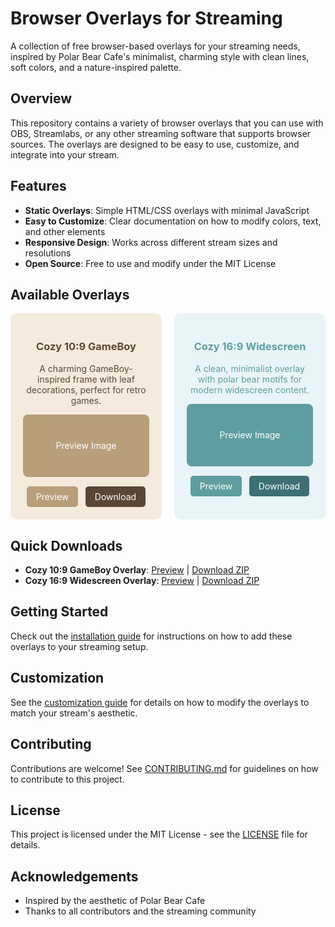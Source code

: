 # Browser Overlays for Streaming

A collection of free browser-based overlays for your streaming needs, inspired by Polar Bear Cafe's minimalist, charming style with clean lines, soft colors, and a nature-inspired palette.

## Overview

This repository contains a variety of browser overlays that you can use with OBS, Streamlabs, or any other streaming software that supports browser sources. The overlays are designed to be easy to use, customize, and integrate into your stream.

## Features

- **Static Overlays**: Simple HTML/CSS overlays with minimal JavaScript
- **Easy to Customize**: Clear documentation on how to modify colors, text, and other elements
- **Responsive Design**: Works across different stream sizes and resolutions
- **Open Source**: Free to use and modify under the MIT License

## Available Overlays

<div style="display: grid; grid-template-columns: repeat(2, 1fr); gap: 20px; margin-bottom: 30px;">
  <div style="display: block; padding: 20px; border-radius: 10px; background-color: #F5EBDC; color: #5B4636; text-align: center;">
    <h3>Cozy 10:9 GameBoy</h3>
    <p>A charming GameBoy-inspired frame with leaf decorations, perfect for retro games.</p>
    <div style="background-color: #B89F7A; height: 100px; border-radius: 8px; margin: 10px 0; display: flex; align-items: center; justify-content: center; color: white;">Preview Image</div>
    <div style="display: flex; justify-content: space-around; margin-top: 15px;">
      <a href="overlays/cozy 10-9 aspect ratio/overlay.html" style="background-color: #B89F7A; color: white; text-decoration: none; padding: 8px 15px; border-radius: 5px;">Preview</a>
      <a href="releases/cozy-10-9-aspect-ratio.zip?raw=true" style="background-color: #5B4636; color: white; text-decoration: none; padding: 8px 15px; border-radius: 5px;">Download</a>
    </div>
  </div>
  
  <div style="display: block; padding: 20px; border-radius: 10px; background-color: #E8F4F5; color: #5f9ea0; text-align: center;">
    <h3>Cozy 16:9 Widescreen</h3>
    <p>A clean, minimalist overlay with polar bear motifs for modern widescreen content.</p>
    <div style="background-color: #5f9ea0; height: 100px; border-radius: 8px; margin: 10px 0; display: flex; align-items: center; justify-content: center; color: white;">Preview Image</div>
    <div style="display: flex; justify-content: space-around; margin-top: 15px;">
      <a href="overlays/cozy 16-9 aspect ratio/overlay.htm" style="background-color: #5f9ea0; color: white; text-decoration: none; padding: 8px 15px; border-radius: 5px;">Preview</a>
      <a href="releases/cozy-16-9-aspect-ratio.zip?raw=true" style="background-color: #3d6f73; color: white; text-decoration: none; padding: 8px 15px; border-radius: 5px;">Download</a>
    </div>
  </div>
</div>

## Quick Downloads

- **Cozy 10:9 GameBoy Overlay**: [Preview](overlays/cozy%2010-9%20aspect%20ratio/overlay.html) | [Download ZIP](releases/cozy-10-9-aspect-ratio.zip?raw=true)
- **Cozy 16:9 Widescreen Overlay**: [Preview](overlays/cozy%2016-9%20aspect%20ratio/overlay.htm) | [Download ZIP](releases/cozy-16-9-aspect-ratio.zip?raw=true)

## Getting Started

Check out the [installation guide](docs/installation.md) for instructions on how to add these overlays to your streaming setup.

## Customization

See the [customization guide](docs/customization.md) for details on how to modify the overlays to match your stream's aesthetic.

## Contributing

Contributions are welcome! See [CONTRIBUTING.md](CONTRIBUTING.md) for guidelines on how to contribute to this project.

## License

This project is licensed under the MIT License - see the [LICENSE](LICENSE) file for details.

## Acknowledgements

- Inspired by the aesthetic of Polar Bear Cafe
- Thanks to all contributors and the streaming community